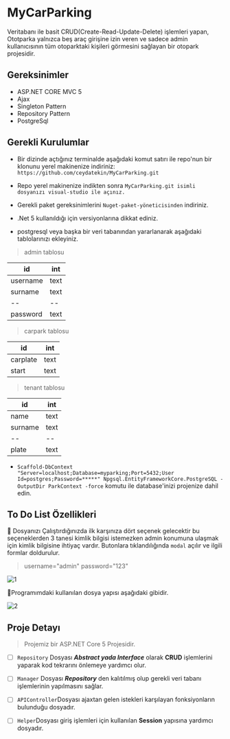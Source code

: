 
# MyCarParking
Veritabanı ile basit CRUD(Create-Read-Update-Delete) işlemleri yapan, Ototparka yalnızca beş araç girişine izin veren ve sadece admin kullanıcısının tüm otoparktaki kişileri görmesini sağlayan bir otopark projesidir.

## Gereksinimler
- ASP.NET CORE MVC 5
- Ajax
- Singleton Pattern
- Repository Pattern
- PostgreSql
## Gerekli Kurulumlar
-   Bir dizinde açtığınız terminalde aşağıdaki komut satırı ile repo'nun bir klonunu yerel makinenize indiriniz:  `https://github.com/ceydatekin/MyCarParking.git`
    
-   Repo yerel makinenize indikten sonra  `MyCarParking.git isimli dosyanızı visual-studio ile açınız.` 
    
-   Gerekli paket gereksinimlerini `Nuget-paket-yöneticisinden` indiriniz.
- .Net 5 kullanıldığı için versiyonlarına dikkat ediniz.
- postgresql veya başka bir veri tabanından yararlanarak aşağıdaki tablolarınızı ekleyiniz. 

>   admin tablosu

| id | int |
|--|--|
| username | text |
| surname | text  |
|--|--|
| password| text  |
>   carpark tablosu

| id | int |
|--|--|
| carplate| text |
| start| text  |

>   tenant tablosu

| id | int |
|--|--|
| name| text |
| surname | text  |
|--|--|
| plate| text  |
- `Scaffold-DbContext "Server=localhost;Database=myparking;Port=5432;User Id=postgres;Password=*****" Npgsql.EntityFrameworkCore.PostgreSQL -OutputDir ParkContext -force` komutu ile database'inizi projenize dahil edin.



## To Do List Özellikleri
:round_pushpin: Dosyanızı Çalıştırdığınızda ilk karşınıza dört seçenek gelecektir bu seçeneklerden 3 tanesi kimlik bilgisi istemezken admin konumuna ulaşmak için kimlik bilgisine ihtiyaç vardır. Butonlara tıklandılığında `modal` açılır ve ilgili formlar doldurulur.
>username="admin"
>password="123"

![1](https://user-images.githubusercontent.com/54938901/154643086-0a7aafd0-6c6d-43d7-8104-c21022aa7d78.png)

:round_pushpin:Programımdaki kullanılan dosya yapısı aşağıdaki gibidir.


![2](https://user-images.githubusercontent.com/54938901/154643104-3dd48a89-e07f-400e-adfd-f7dbebb795f0.png)

## Proje Detayı

> Projemiz bir ASP.NET Core 5 Projesidir.
 - [ ] `Repository` Dosyası ***Abstract yada Interface***  olarak **CRUD** işlemlerini yaparak kod tekrarını önlemeye yardımcı olur.
 - [ ] `Manager` Dosyası ***Repository***  den kalıtılmış olup gerekli veri tabanı işlemlerinin yapılmasını sağlar.
 - [ ] `APIController`Dosyası ajaxtan gelen istekleri karşılayan fonksiyonların bulunduğu dosyadır.
 - [ ] `Helper`Dosyası giriş işlemleri için kullanılan **Session** yapısına yardımcı dosyadır.


